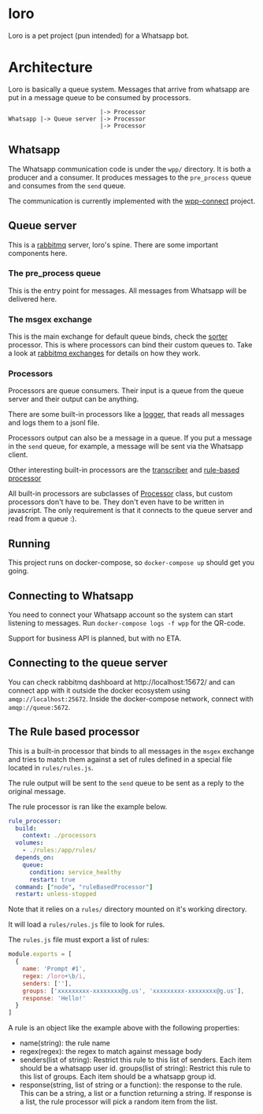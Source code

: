 # loro
Loro is a pet project (pun intended) for a Whatsapp bot.

# Architecture

Loro is basically a queue system. Messages that arrive from whatsapp are put in a message queue to be consumed by processors.

```
                          |-> Processor
Whatsapp |-> Queue server |-> Processor
                          |-> Processor

```

## Whatsapp

The Whatsapp communication code is under the `wpp/` directory. It is both a producer and a consumer. It produces messages to the `pre_process` queue and consumes from the `send` queue.

The communication is currently implemented with the [wpp-connect](https://github.com/wppconnect-team/wppconnect) project.

## Queue server

This is a [rabbitmq](https://www.rabbitmq.com/) server, loro's spine. There are some important components here.

### The pre_process queue

This is the entry point for messages. All messages from Whatsapp will be delivered here.

### The msgex exchange

This is the main exchange for default queue binds, check the [sorter](./processors/sorter.js) processor. This is where processors can bind their custom queues to. Take a look at [rabbitmq exchanges](https://www.rabbitmq.com/tutorials/amqp-concepts#exchanges) for details on how they work.

### Processors

Processors are queue consumers. Their input is a queue from the queue server and their output can be anything.

There are some built-in processors like a [logger](./processors/logger.js), that reads all messages and logs them to a jsonl file.

Processors output can also be a message in a queue. If you put a message in the `send` queue, for example, a message will be sent via the Whatsapp client.

Other interesting built-in processors are the [transcriber](./processors/transcriber.js) and [rule-based processor](./processors/ruleBasedProcessor.js)

All built-in processors are subclasses of [Processor](./processors/processor.js) class, but custom processors don't have to be. They don't even have to be written in javascript. The only requirement is that it connects to the queue server and read from a queue :).

## Running

This project runs on docker-compose, so `docker-compose up` should get you going.

## Connecting to Whatsapp

You need to connect your Whatsapp account so the system can start listening to messages. Run `docker-compose logs -f wpp` for the QR-code.

Support for business API is planned, but with no ETA.

## Connecting to the queue server

You can check rabbitmq dashboard at http://localhost:15672/ and can connect app with it outside the docker ecosystem using `amqp://localhost:25672`. Inside the docker-compose network, connect with `amqp://queue:5672`.

## The Rule based processor
This is a built-in processor that binds to all messages in the `msgex` exchange and tries to match them against a set of rules defined in a special file located in `rules/rules.js`.

The rule output will be sent to the `send` queue to be sent as a reply to the original message.

The rule processor is ran like the example below.
```yaml
rule_processor:
  build:
    context: ./processors
  volumes:
    - ./rules:/app/rules/
  depends_on:
    queue:
      condition: service_healthy
      restart: true
  command: ["node", "ruleBasedProcessor"]  
  restart: unless-stopped
```

Note that it relies on a `rules/` directory mounted on it's working directory.

It will load a `rules/rules.js` file to look for rules.

The `rules.js` file must export a list of rules:

```javascript
module.exports = [
  {
    name: 'Prompt #1',
    regex: /loro+\b/i,
    senders: [''],
    groups: ['xxxxxxxxx-xxxxxxxx@g.us', 'xxxxxxxxx-xxxxxxxx@g.us'],
    response: 'Hello!'
  }
]
```

A rule is an object like the example above with the following properties:

* name(string): the rule name
* regex(regex): the regex to match against message body
* senders(list of string): Restrict this rule to this list of senders. Each item should be a whatsapp user id.
groups(list of string): Restrict this rule to this list of groups. Each item should be a whatsapp group id.
* response(string, list of string or a function): the response to the rule. This can be a string, a list or a function returning a string. If response is a list, the rule processor will pick a random item from the list.